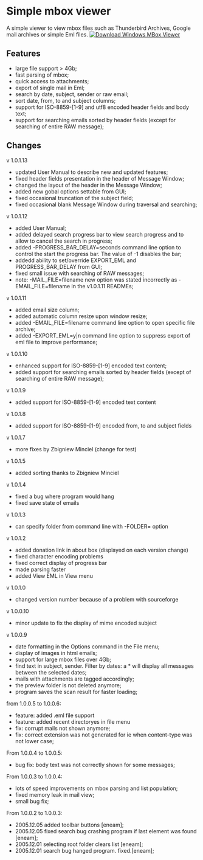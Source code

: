 Simple mbox viewer
=======

A simple viewer to view mbox files such as Thunderbird Archives, Google mail archives or simple Eml files.
[![Download Windows MBox Viewer](https://img.shields.io/sourceforge/dm/mbox-viewer.svg)](https://sourceforge.net/projects/mbox-viewer/files/latest/download)

Features
-----

* large file support > 4Gb;
* fast parsing of mbox;
* quick access to attachments;
* export of single mail in Eml;
* search by date, subject, sender or raw email; 
* sort date, from, to and subject columns;
* support for ISO-8859-[1-9] and utf8 encoded header fields and body text;
* support for searching emails sorted by header fields (except for searching of entire RAW message);

Changes
---

v 1.0.1.13

 - updated User Manual to describe new and updated features;
 - fixed header fields presentation in the header of Message Window;
 - changed the layout of the header in the Message Window;
 - added new gobal options settable from GUI;
 - fixed occasional truncation of the subject field;
 - fixed occasional blank Message Window during traversal and searching;

v 1.0.1.12

 - added User Manual;
 - added delayed search progress bar to view search progress and to allow to cancel the search in progress;
 - added -PROGRESS_BAR_DELAY=seconds command line option to control the start the progress bar. The value of -1 disables the bar;
 - addedd ability to set/override EXPORT_EML and PROGRESS_BAR_DELAY from GUI;
 - fixed small issue with searching of RAW messages;
 - note: -MAIL_FILE=filename new option was stated incorrectly as -EMAIL_FILE=filename in the v1.0.1.11 READMEs;

v 1.0.1.11

 - added email size column;
 - added automatic column resize upon window resize;
 - added -EMAIL_FILE=filename command line option to open specific file archive;
 - added -EXPORT_EML=y|n command line option to suppress export of eml file to improve performance;
 
v 1.0.1.10

 - enhanced support for ISO-8859-[1-9] encoded text content;
 - added support for searching emails sorted by header fields (except of searching of entire RAW message);
 
v 1.0.1.9

 - added support for ISO-8859-[1-9] encoded text content
 
v 1.0.1.8

 - added support for ISO-8859-[1-9] encoded from, to and subject fields

v 1.0.1.7

 - more fixes by Zbigniew Minciel (change for test)

v 1.0.1.5

 - added sorting thanks to Zbigniew Minciel

v 1.0.1.4

 - fixed a bug where program would hang
 - fixed save state of emails

v 1.0.1.3

 - can specify folder from command line with -FOLDER= option

v 1.0.1.2

 - added donation link in about box (displayed on each version change)
 - fixed character encoding problems
 - fixed correct display of progress bar
 - made parsing faster
 - added View EML in View menu

v 1.0.1.0

 - changed version number because of a problem with sourceforge

v 1.0.0.10

 - minor update to fix the display of mime encoded subject

v 1.0.0.9

 - date formatting in the Options command in the File menu;
 - display of images in html emails;
 - support for large mbox files over 4Gb;
 - find text in subject, sender. Filter by dates: a * will display all messages between the selected dates;
 - mails with attachments are tagged accordingly;
 - the preview folder is not deleted anymore;
 - program saves the scan result for faster loading;

from 1.0.0.5 to 1.0.0.6:

 - feature: added .eml file support
 - feature: added recent directoryes in file menu
 - fix: corrupt mails not shown anymore;
 - fix: correct extension was not generated for ie when content-type was not lower case;

From 1.0.0.4 to 1.0.0.5:

 - bug fix: body text was not correctly shown for some messages;

From 1.0.0.3 to 1.0.0.4:

 - lots of speed improvements on mbox parsing and list population;
 - fixed memory leak in mail view;
 - small bug fix;

From 1.0.0.2 to 1.0.0.3:

 - 2005.12.05 added toolbar buttons [eneam];
 - 2005.12.05 fixed search bug crashing program if last element was found [eneam];
 - 2005.12.01 selecting root folder clears list [eneam];
 - 2005.12.01 search bug hanged program. fixed.[eneam];

 